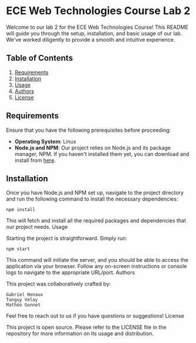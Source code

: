 # ECE Web Technologies Course Lab 2

Welcome to our lab 2 for the ECE Web Technologies Course! This README will guide you through the setup, installation, and basic usage of our lab. We've worked diligently to provide a smooth and intuitive experience.

## Table of Contents

1. [Requirements](#requirements)
2. [Installation](#installation)
3. [Usage](#usage)
4. [Authors](#authors)
5. [License](#license)

## Requirements

Ensure that you have the following prerequisites before proceeding:

- **Operating System**: Linux
- **Node.js and NPM**: Our project relies on Node.js and its package manager, NPM. If you haven't installed them yet, you can download and install from [here](https://nodejs.org/).

## Installation

Once you have Node.js and NPM set up, navigate to the project directory and run the following command to install the necessary dependencies:

```
npm install
```

This will fetch and install all the required packages and dependencies that our project needs.
Usage

Starting the project is straightforward. Simply run:

```
npm start
```

This command will initiate the server, and you should be able to access the application via your browser. Follow any on-screen instructions or console logs to navigate to the appropriate URL/port.
Authors

This project was collaboratively crafted by:

    Gabriel Henaux
    Tanguy Velay
    Mathéo Gonnet

Feel free to reach out to us if you have questions or suggestions!
License

This project is open source. Please refer to the LICENSE file in the repository for more information on its usage and distribution.

